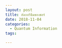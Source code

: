 ```yaml
---
layout: post
title: อัลกอริธึมของชอร์
date: 2018-11-04
categories:
  - Quantum Information
tags:

---
```

